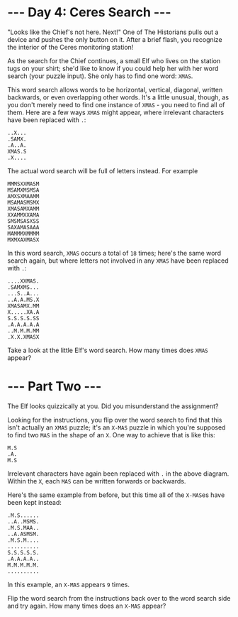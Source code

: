 # --- Day 4: Ceres Search ---

"Looks like the Chief's not here. Next!" One of The Historians pulls out a device and pushes the only button on it. After a brief flash, you recognize the interior of the Ceres monitoring station!

As the search for the Chief continues, a small Elf who lives on the station tugs on your shirt; she'd like to know if you could help her with her word search (your puzzle input). She only has to find one word: ```XMAS```.

This word search allows words to be horizontal, vertical, diagonal, written backwards, or even overlapping other words. It's a little unusual, though, as you don't merely need to find one instance of ```XMAS``` - you need to find all of them. Here are a few ways ```XMAS``` might appear, where irrelevant characters have been replaced with ```.```:

    ..X...
    .SAMX.
    .A..A.
    XMAS.S
    .X....
The actual word search will be full of letters instead. For example

    MMMSXXMASM
    MSAMXMSMSA
    AMXSXMAAMM
    MSAMASMSMX
    XMASAMXAMM
    XXAMMXXAMA
    SMSMSASXSS
    SAXAMASAAA
    MAMMMXMMMM
    MXMXAXMASX
In this word search, ```XMAS``` occurs a total of ```18``` times; here's the same word search again, but where letters not involved in any ```XMAS``` have been replaced with ```.```:

    ....XXMAS.
    .SAMXMS...
    ...S..A...
    ..A.A.MS.X
    XMASAMX.MM
    X.....XA.A
    S.S.S.S.SS
    .A.A.A.A.A
    ..M.M.M.MM
    .X.X.XMASX
Take a look at the little Elf's word search. How many times does ```XMAS``` appear?

# --- Part Two ---
The Elf looks quizzically at you. Did you misunderstand the assignment?

Looking for the instructions, you flip over the word search to find that this isn't actually an ```XMAS``` puzzle; it's an ```X-MAS``` puzzle in which you're supposed to find two ```MAS``` in the shape of an ```X```. One way to achieve that is like this:

    M.S
    .A.
    M.S
Irrelevant characters have again been replaced with ```.``` in the above diagram. Within the ```X```, each ```MAS``` can be written forwards or backwards.

Here's the same example from before, but this time all of the ```X-MAS```es have been kept instead:

    .M.S......
    ..A..MSMS.
    .M.S.MAA..
    ..A.ASMSM.
    .M.S.M....
    ..........
    S.S.S.S.S.
    .A.A.A.A..
    M.M.M.M.M.
    ..........
In this example, an ```X-MAS``` appears ```9``` times.

Flip the word search from the instructions back over to the word search side and try again. How many times does an ```X-MAS``` appear?